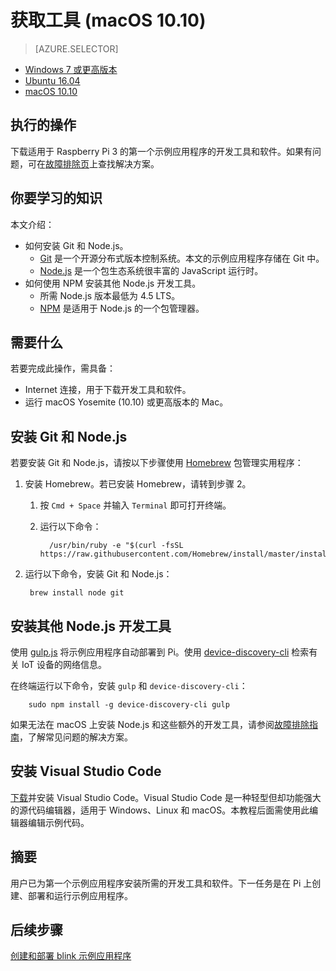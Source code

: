 <properties
	pageTitle="获取工具 (macOS 10.10)"
	description="下载并安装适用于 macOS 上 Pi 的第一个示例应用程序的必需工具和软件。"
	services="iot-hub"
	documentationcenter=""
	author="shizn"
	manager="timlt"
	tags=""
	keywords=""/>  


<tags
	ms.service="iot-hub"
	ms.date="10/21/2016"
	wacn.date="12/19/2016"/>  


# 获取工具 (macOS 10.10)
> [AZURE.SELECTOR]
- [Windows 7 或更高版本](/documentation/articles/iot-hub-raspberry-pi-kit-node-lesson1-get-the-tools-win32/)
- [Ubuntu 16.04](/documentation/articles/iot-hub-raspberry-pi-kit-node-lesson1-get-the-tools-ubuntu/)
- [macOS 10.10](/documentation/articles/iot-hub-raspberry-pi-kit-node-lesson1-get-the-tools-mac/)

## 执行的操作
下载适用于 Raspberry Pi 3 的第一个示例应用程序的开发工具和软件。如果有问题，可在[故障排除页](/documentation/articles/iot-hub-raspberry-pi-kit-node-troubleshooting/)上查找解决方案。

## 你要学习的知识
本文介绍：

* 如何安装 Git 和 Node.js。
  * [Git](https://git-scm.com) 是一个开源分布式版本控制系统。本文的示例应用程序存储在 Git 中。
  * [Node.js](https://nodejs.org/en/) 是一个包生态系统很丰富的 JavaScript 运行时。
* 如何使用 NPM 安装其他 Node.js 开发工具。
  * 所需 Node.js 版本最低为 4.5 LTS。
  * [NPM](https://www.npmjs.com) 是适用于 Node.js 的一个包管理器。

## 需要什么
若要完成此操作，需具备：

* Internet 连接，用于下载开发工具和软件。
* 运行 macOS Yosemite (10.10) 或更高版本的 Mac。

## 安装 Git 和 Node.js
若要安装 Git 和 Node.js，请按以下步骤使用 [Homebrew](http://brew.sh) 包管理实用程序：

1. 安装 Homebrew。若已安装 Homebrew，请转到步骤 2。
   
   1. 按 `Cmd + Space` 并输入 `Terminal` 即可打开终端。
   2. 运行以下命令：

            /usr/bin/ruby -e "$(curl -fsSL https://raw.githubusercontent.com/Homebrew/install/master/install)"

2. 运行以下命令，安装 Git 和 Node.js：
   

        brew install node git


## 安装其他 Node.js 开发工具
使用 [gulp.js](http://gulpjs.com) 将示例应用程序自动部署到 Pi。使用 [device-discovery-cli](https://github.com/Azure/device-discovery-cli) 检索有关 IoT 设备的网络信息。

在终端运行以下命令，安装 `gulp` 和 `device-discovery-cli`：

        sudo npm install -g device-discovery-cli gulp

如果无法在 macOS 上安装 Node.js 和这些额外的开发工具，请参阅[故障排除指南](/documentation/articles/iot-hub-raspberry-pi-kit-node-troubleshooting/)，了解常见问题的解决方案。

## 安装 Visual Studio Code
[下载](https://code.visualstudio.com/docs/setup/osx)并安装 Visual Studio Code。Visual Studio Code 是一种轻型但却功能强大的源代码编辑器，适用于 Windows、Linux 和 macOS。本教程后面需使用此编辑器编辑示例代码。

## 摘要
用户已为第一个示例应用程序安装所需的开发工具和软件。下一任务是在 Pi 上创建、部署和运行示例应用程序。

## 后续步骤
[创建和部署 blink 示例应用程序](/documentation/articles/iot-hub-raspberry-pi-kit-node-lesson1-deploy-blink-app/)

<!---HONumber=Mooncake_1212_2016-->